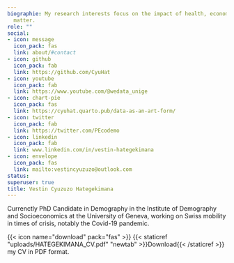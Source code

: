 ```yaml
---
biographie: My research interests focus on the impact of health, economic and political crises on human mobility in Switzerland.
  matter.
role: ""
social:
- icon: message
  icon_pack: fas
  link: about/#contact
- icon: github
  icon_pack: fab
  link: https://github.com/CyuHat
- icon: youtube
  icon_pack: fab
  link: https://www.youtube.com/@wedata_unige
- icon: chart-pie
  icon_pack: fas
  link: https://cyuhat.quarto.pub/data-as-an-art-form/
- icon: twitter
  icon_pack: fab
  link: https://twitter.com/PEcodemo
- icon: linkedin
  icon_pack: fab
  link: www.linkedin.com/in/vestin-hategekimana
- icon: envelope
  icon_pack: fas
  link: mailto:vestincyuzuzo@outlook.com
status:
superuser: true
title: Vestin Cyuzuzo Hategekimana
---
```


Currenctly PhD Candidate in Demography in the Institute of Demography and Socioeconomics at the University of Geneva, working on Swiss mobility in times of crisis, notably the Covid-19 pandemic. 

{{< icon name="download" pack="fas" >}} {{< staticref "uploads/HATEGEKIMANA_CV.pdf" "newtab" >}}Download{{< /staticref >}} my CV in PDF format.